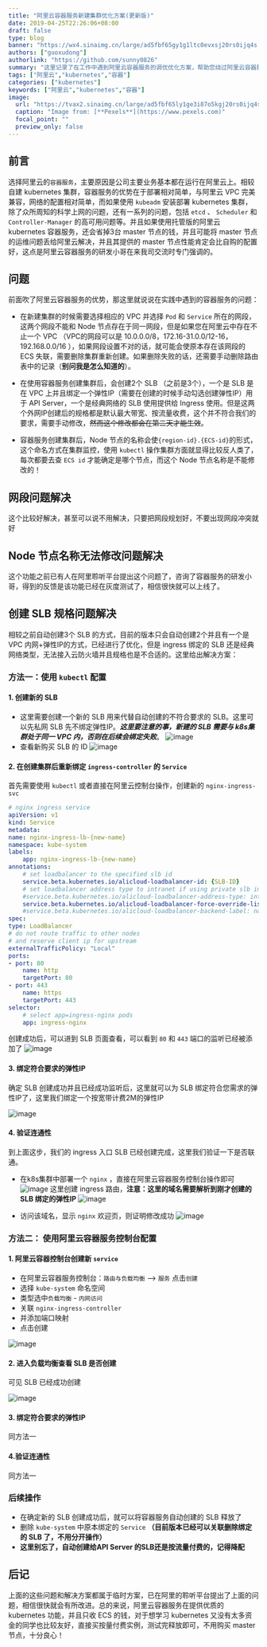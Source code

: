 ```yaml
---
title: "阿里云容器服务新建集群优化方案(更新版)"
date: 2019-04-25T22:26:06+08:00
draft: false
type: blog
banner: "https://wx4.sinaimg.cn/large/ad5fbf65gy1g1ltc0evxsj20rs0ijq4s.jpg"
authors: ["guoxudong"]
authorlink: "https://github.com/sunny0826"
summary: "这里记录了在工作中遇到阿里云容器服务的调优优化方案，帮助您绕过阿里云容器服务中的一些坑，来使用更好更优质的阿里云容器服务。"
tags: ["阿里云","kubernetes","容器"]
categories: ["kubernetes"]
keywords: ["阿里云","kubernetes","容器"]
image:
  url: "https://tvax2.sinaimg.cn/large/ad5fbf65ly1ge3i87o5kgj20rs0ijq4s.jpg"
  caption: "Image from: [**Pexels**](https://www.pexels.com)"
  focal_point: ""
  preview_only: false
---
```

## 前言

选择阿里云的```容器服务```，主要原因是公司主要业务基本都在运行在阿里云上。相较自建 kubernetes 集群，容器服务的优势在于部署相对简单，与阿里云 VPC 完美兼容，网络的配置相对简单，而如果使用 ```kubeadm``` 安装部署 kubernetes 集群，除了众所周知的科学上网的问题，还有一系列的问题，包括 ```etcd``` 、 ```Scheduler``` 和 ```Controller-Manager``` 的高可用问题等。并且如果使用托管版的阿里云 kubernetes 容器服务，还会省掉3台 master 节点的钱，并且可能将 master 节点的运维问题丢给阿里云解决，并且其提供的 master 节点性能肯定会比自购的配置好，这点是阿里云容器服务的研发小哥在来我司交流时专门强调的。

## 问题

前面吹了阿里云容器服务的优势，那这里就说说在实践中遇到的容器服务的问题：

- 在新建集群的时候需要选择相应的 VPC 并选择 ```Pod``` 和 ```Service``` 所在的网段，这两个网段不能和 Node 节点存在于同一网段，但是如果您在阿里云中存在不止一个 VPC （VPC的网段可以是 10.0.0.0/8，172.16-31.0.0/12-16，192.168.0.0/16 ），如果网段设置不对的话，就可能会使原本存在该网段的 ECS 失联，需要删除集群重新创建。如果删除失败的话，还需要手动删除路由表中的记录（**别问我是怎么知道的**）。

- 在使用容器服务创建集群后，会创建2个 SLB （之前是3个），一个是 SLB 是在 VPC 上并且绑定一个弹性IP（需要在创建的时候手动勾选创建弹性IP）用于 API Server，一个是经典网络的 SLB 使用提供给 Ingress 使用。但是这两个外网IP创建后的规格都是默认最大带宽、按流量收费，这个并不符合我们的要求，需要手动修改，~~然而这个修改都会在第二天才能生效~~。

- 容器服务创建集群后，Node 节点的名称会使```{region-id}.{ECS-id}```的形式，这个命名方式在集群监控，使用 ```kubectl``` 操作集群方面就显得比较反人类了，每次都要去查 ```ECS id``` 才能确定是哪个节点，而这个 Node 节点名称是不能修改的！

## 网段问题解决

这个比较好解决，甚至可以说不用解决，只要把网段规划好，不要出现网段冲突就好

## Node 节点名称无法修改问题解决

这个功能之前已有人在阿里聆听平台提出这个问题了，咨询了容器服务的研发小哥，得到的反馈是该功能已经在灰度测试了，相信很快就可以上线了。

## 创建 SLB 规格问题解决

相较之前自动创建3个 SLB 的方式，目前的版本只会自动创建2个并且有一个是 VPC 内网+弹性IP的方式，已经进行了优化，但是 ingress 绑定的 SLB 还是经典网络类型，无法接入云防火墙并且规格也是不合适的。这里给出解决方案：

### 方法一：使用 ```kubectl``` 配置 

#### 1. 创建新的 SLB 

- 这里需要创建一个新的 SLB 用来代替自动创建的不符合要求的 SLB。这里可以先私网 SLB 先不绑定弹性IP。***这里要注意的事，新建的 SLB 需要与 k8s集群处于同一 VPC 内，否则在后续会绑定失败***。
    ![image](https://wx4.sinaimg.cn/large/ad5fbf65gy1g1ma5lxgvdj21ws0s6qa5.jpg)
- 查看新购买 SLB 的 ID
    ![image](https://wx4.sinaimg.cn/large/ad5fbf65gy1g1ma8zuq1gj20sa0hoq4b.jpg)

#### 2. 在创建集群后重新绑定 ```ingress-controller``` 的 ```Service```

首先需要使用 ```kubectl``` 或者直接在阿里云控制台操作，创建新的 ```nginx-ingress-svc```

```yaml
# nginx ingress service
apiVersion: v1
kind: Service
metadata:
name: nginx-ingress-lb-{new-name}
namespace: kube-system
labels:
    app: nginx-ingress-lb-{new-name}
annotations:
    # set loadbalancer to the specified slb id
    service.beta.kubernetes.io/alicloud-loadbalancer-id: {SLB-ID}
    # set loadbalancer address type to intranet if using private slb instance
    #service.beta.kubernetes.io/alicloud-loadbalancer-address-type: intranet
    service.beta.kubernetes.io/alicloud-loadbalancer-force-override-listeners: 'true'
    #service.beta.kubernetes.io/alicloud-loadbalancer-backend-label: node-role.kubernetes.io/ingress=true
spec:
type: LoadBalancer
# do not route traffic to other nodes
# and reserve client ip for upstream
externalTrafficPolicy: "Local"
ports:
- port: 80
    name: http
    targetPort: 80
- port: 443
    name: https
    targetPort: 443
selector:
    # select app=ingress-nginx pods
    app: ingress-nginx
```

创建成功后，可以进到 SLB 页面查看，可以看到 ```80``` 和 ```443``` 端口的监听已经被添加了
    ![image](https://wx4.sinaimg.cn/large/ad5fbf65gy1g1maej57c1j21ru0rwq8b.jpg) 

#### 3. 绑定符合要求的弹性IP

确定 SLB 创建成功并且已经成功监听后，这里就可以为 SLB 绑定符合您需求的弹性IP了，这里我们绑定一个按宽带计费2M的弹性IP

![image](https://wx4.sinaimg.cn/large/ad5fbf65gy1g1mak2r0p3j207k07mq33.jpg)

#### 4. 验证连通性

到上面这步，我们的 ingress 入口 SLB 已经创建完成，这里我们验证一下是否联通。

- 在k8s集群中部署一个 ```nginx``` ，直接在阿里云容器服务控制台操作即可
    ![image](https://wx4.sinaimg.cn/large/ad5fbf65gy1g1mant7ec6j21s40qegpr.jpg)
    这里创建 ingress 路由，**注意：这里的域名需要解析到刚才创建的 SLB 绑定的弹性IP**
    ![image](https://wx4.sinaimg.cn/large/ad5fbf65gy1g1maqf7gdjj21ns0kymz8.jpg)

- 访问该域名，显示 ```nginx``` 欢迎页，则证明修改成功
    ![image](https://wx4.sinaimg.cn/large/ad5fbf65gy1g1mat8srhnj21ak0hmact.jpg)

### 方法二： 使用阿里云容器服务控制台配置

#### 1. 阿里云容器控制台创建新 ```service```

- 在阿里云容器服务控制台：```路由与负载均衡``` --> ```服务``` 点击```创建```
- 选择 ```kube-system``` 命名空间
- 类型选中```负载均衡``` - ```内网访问```
- 关联 ```nginx-ingress-controller```
- 并添加端口映射
- 点击创建

![image](https://wx4.sinaimg.cn/large/ad5fbf65gy1g2g4fwfgevj20i50hsgmp.jpg)

#### 2. 进入负载均衡查看 SLB 是否创建

可见 SLB 已经成功创建

![image](https://wx4.sinaimg.cn/large/ad5fbf65gy1g2g4pb1d45j215303c74r.jpg)

#### 3. 绑定符合要求的弹性IP
同方法一

#### 4.验证连通性
同方法一

### 后续操作

- 在确定新的 SLB 创建成功后，就可以将容器服务自动创建的 SLB 释放了
- 删除 ```kube-system``` 中原本绑定的 ```Service``` **（目前版本已经可以关联删除绑定的 SLB 了，不用分开操作）**
- **这里别忘了，自动创建给API Server 的SLB还是按流量付费的，记得降配**

## 后记

上面的这些问题和解决方案都属于临时方案，已在阿里的聆听平台提出了上面的问题，相信很快就会有所改进。总的来说，阿里云容器服务在提供优质的 kubernetes 功能，并且只收 ECS 的钱，对于想学习 kubernetes 又没有太多资金的同学也比较友好，直接买按量付费实例，测试完释放即可，不用购买 master 节点，十分良心！